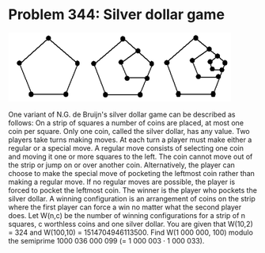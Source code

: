 # Problem 344: Silver dollar game

![problem](problem.gif)

One variant of N.G. de Bruijn's silver dollar game can be described as
follows: On a strip of squares a number of coins are placed, at most one
coin per square. Only one coin, called the silver dollar, has any value.
Two players take turns making moves. At each turn a player must make
either a regular or a special move. A regular move consists of selecting
one coin and moving it one or more squares to the left. The coin cannot
move out of the strip or jump on or over another coin. Alternatively,
the player can choose to make the special move of pocketing the leftmost
coin rather than making a regular move. If no regular moves are
possible, the player is forced to pocket the leftmost coin. The winner
is the player who pockets the silver dollar. A winning configuration is
an arrangement of coins on the strip where the first player can force a
win no matter what the second player does. Let W(n,c) be the number of
winning configurations for a strip of n squares, c worthless coins and
one silver dollar. You are given that W(10,2) = 324 and W(100,10) =
1514704946113500. Find W(1 000 000, 100) modulo the semiprime 1000 036
000 099 (= 1 000 003 · 1 000 033).